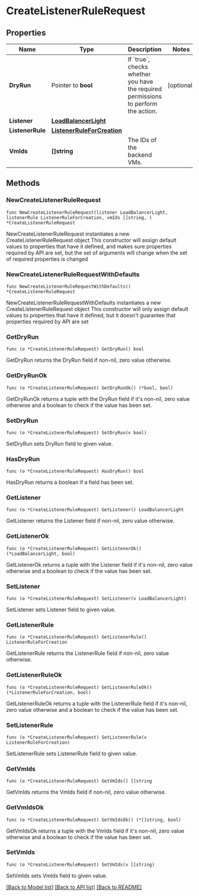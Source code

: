 # CreateListenerRuleRequest

## Properties

Name | Type | Description | Notes
------------ | ------------- | ------------- | -------------
**DryRun** | Pointer to **bool** | If &#x60;true&#x60;, checks whether you have the required permissions to perform the action. | [optional] 
**Listener** | [**LoadBalancerLight**](LoadBalancerLight.md) |  | 
**ListenerRule** | [**ListenerRuleForCreation**](ListenerRuleForCreation.md) |  | 
**VmIds** | **[]string** | The IDs of the backend VMs. | 

## Methods

### NewCreateListenerRuleRequest

`func NewCreateListenerRuleRequest(listener LoadBalancerLight, listenerRule ListenerRuleForCreation, vmIds []string, ) *CreateListenerRuleRequest`

NewCreateListenerRuleRequest instantiates a new CreateListenerRuleRequest object
This constructor will assign default values to properties that have it defined,
and makes sure properties required by API are set, but the set of arguments
will change when the set of required properties is changed

### NewCreateListenerRuleRequestWithDefaults

`func NewCreateListenerRuleRequestWithDefaults() *CreateListenerRuleRequest`

NewCreateListenerRuleRequestWithDefaults instantiates a new CreateListenerRuleRequest object
This constructor will only assign default values to properties that have it defined,
but it doesn't guarantee that properties required by API are set

### GetDryRun

`func (o *CreateListenerRuleRequest) GetDryRun() bool`

GetDryRun returns the DryRun field if non-nil, zero value otherwise.

### GetDryRunOk

`func (o *CreateListenerRuleRequest) GetDryRunOk() (*bool, bool)`

GetDryRunOk returns a tuple with the DryRun field if it's non-nil, zero value otherwise
and a boolean to check if the value has been set.

### SetDryRun

`func (o *CreateListenerRuleRequest) SetDryRun(v bool)`

SetDryRun sets DryRun field to given value.

### HasDryRun

`func (o *CreateListenerRuleRequest) HasDryRun() bool`

HasDryRun returns a boolean if a field has been set.

### GetListener

`func (o *CreateListenerRuleRequest) GetListener() LoadBalancerLight`

GetListener returns the Listener field if non-nil, zero value otherwise.

### GetListenerOk

`func (o *CreateListenerRuleRequest) GetListenerOk() (*LoadBalancerLight, bool)`

GetListenerOk returns a tuple with the Listener field if it's non-nil, zero value otherwise
and a boolean to check if the value has been set.

### SetListener

`func (o *CreateListenerRuleRequest) SetListener(v LoadBalancerLight)`

SetListener sets Listener field to given value.


### GetListenerRule

`func (o *CreateListenerRuleRequest) GetListenerRule() ListenerRuleForCreation`

GetListenerRule returns the ListenerRule field if non-nil, zero value otherwise.

### GetListenerRuleOk

`func (o *CreateListenerRuleRequest) GetListenerRuleOk() (*ListenerRuleForCreation, bool)`

GetListenerRuleOk returns a tuple with the ListenerRule field if it's non-nil, zero value otherwise
and a boolean to check if the value has been set.

### SetListenerRule

`func (o *CreateListenerRuleRequest) SetListenerRule(v ListenerRuleForCreation)`

SetListenerRule sets ListenerRule field to given value.


### GetVmIds

`func (o *CreateListenerRuleRequest) GetVmIds() []string`

GetVmIds returns the VmIds field if non-nil, zero value otherwise.

### GetVmIdsOk

`func (o *CreateListenerRuleRequest) GetVmIdsOk() (*[]string, bool)`

GetVmIdsOk returns a tuple with the VmIds field if it's non-nil, zero value otherwise
and a boolean to check if the value has been set.

### SetVmIds

`func (o *CreateListenerRuleRequest) SetVmIds(v []string)`

SetVmIds sets VmIds field to given value.



[[Back to Model list]](../README.md#documentation-for-models) [[Back to API list]](../README.md#documentation-for-api-endpoints) [[Back to README]](../README.md)


